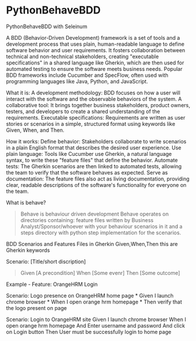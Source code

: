 # PythonBehaveBDD
PythonBehaveBDD with Seleinum

A BDD (Behavior-Driven Development) framework is a set of tools and a development process that uses plain, human-readable language to define software behavior and user requirements. It fosters collaboration between technical and non-technical stakeholders, creating "executable specifications" in a shared language like Gherkin, which are then used for automated testing to ensure the software meets business needs. Popular BDD frameworks include Cucumber and SpecFlow, often used with programming languages like Java, Python, and JavaScript.

What it is:
A development methodology: BDD focuses on how a user will interact with the software and the observable behaviors of the system. 
A collaborative tool: It brings together business stakeholders, product owners, testers, and developers to create a shared understanding of the requirements. 
Executable specifications: Requirements are written as user stories or scenarios in a simple, structured format using keywords like Given, When, and Then. 

How it works:
Define behavior: Stakeholders collaborate to write scenarios in a plain English format that describes the desired user experience. 
Use plain language: Tools like Cucumber use Gherkin, a natural language syntax, to write these "feature files" that define the behavior. 
Automate tests: The Gherkin scenarios are then linked to automated tests, allowing the team to verify that the software behaves as expected. 
Serve as documentation: The feature files also act as living documentation, providing clear, readable descriptions of the software's functionality for everyone on the team. 

What is behave?
> Behave is behaviour driven development
> Behave operates on directories containing:
> feature files written by Business Analyst/Sponsor/whoever with your behaviour scenarios in it and
> a steps directory with python step implementation for the scenarios.

BDD Scenarios and Features Files in Gherkin
Given,When,Then this are Gherkin keywords

Scenario: [Title/short discription]
> Given [A precondition]
> When [Some evenr]
> Then [Some outcome]

Example - 
Feature: OrangeHRM Login

Scenario: Logo presence on OrangeHRM home page
    * Given I launch chrome browser
    * When I open orange hrm homepage
    * Then verify that the logo present on page

Scenario: Login to OrangeHRM site
    Given I launch chrome browser
    When I open orange hrm homepage
    And Enter username and password
    And click on Login button
    Then User must be successfully login to home page

    
